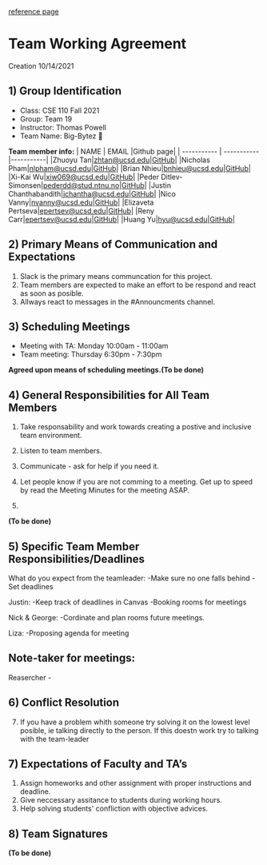 [reference page](https://ohiostate.pressbooks.pub/feptechcomm/chapter/7-project-communications/)

# Team Working Agreement #
Creation 10/14/2021
<br>
## 1) Group Identification ##
- Class: CSE 110 Fall 2021
- Group: Team 19
- Instructor: Thomas  Powell 
- Team Name: Big-Bytez 🍔

**Team member info:**
| NAME        | EMAIL       |Github page|
| ----------- | ----------- |-----------|
|Zhuoyu Tan|zhtan@ucsd.edu|[GitHub](https://github.com/Big-Bytez/cse110-fa21-group19/blob/main/admin/georgetanUCSD)|
|Nicholas Pham|nlpham@ucsd.edu|[GitHub](https://github.com/nlpham)|
|Brian Nhieu|bnhieu@ucsd.edu|[GitHub](https://github.com/nhieubrian)|
|Xi-Kai Wu|xiw069@ucsd.edu|[GitHub](https://github.com/skaiwu)|
|Peder Ditlev-Simonsen|pederdd@stud.ntnu.no|[GitHub](https://github.com/PederDDS/This-is-me/blob/newBranch/index.md)|
|Justin Chanthabandith|jchantha@ucsd.edu|[GitHub](https://github.com/thejustinrock)|
|Nico Vanny|nvanny@ucsd.edu|[GitHub](https://github.com/nvanny)|
|Elizaveta Pertseva|epertsev@ucsd.edu|[GitHub](https://github.com/limpa105)|
|Reny Carr|epertsev@ucsd.edu|[GitHub](https://github.com/renaissancejlc)|
|Huang Yu|hyu@ucsd.edu|[GitHub](https://github.com/KKlein99)|


## 2) Primary Means of Communication and Expectations ##
1. Slack is the primary means communcation for this project. 
2. Team members are expected to make an effort to be respond and react as soon as posible.
3. Allways react to messages in the #Announcments channel.

## 3) Scheduling Meetings ##

* Meeting with TA:  Monday 10:00am - 11:00am  
* Team meeting:  Thursday 6:30pm - 7:30pm 

**Agreed upon means of scheduling meetings.(To be done)**

## 4) General Responsibilities for All Team Members ##

1. Take responsability and work towards creating a postive and inclusive team environment.
2. Listen to team members.
3. Communicate - ask for help if you need it.

5. Let people know if you are not comming to a meeting. Get up to speed by read the Meeting Minutes for the meeting ASAP. 
8. 

**(To be done)**
## 5) Specific Team Member Responsibilities/Deadlines ##
What do you expect from the teamleader:
-Make sure no one falls behind
-Set deadlines

Justin:
-Keep track of deadlines in Canvas
-Booking rooms for meetings

Nick & George:
-Cordinate and plan rooms future meetings.

Liza: 
-Proposing agenda for meeting

Note-taker for meetings: 
-
Reasercher - 

## 6) Conflict Resolution ##
7. If you have a problem whith someone try solving it on the lowest level posible, ie talking directly to the person. If this doestn work try to talking with the team-leader


## 7) Expectations of Faculty and TA’s ## 
1. Assign homeworks and other assignment with proper instructions and deadline.
2. Give neccessary assitance to students during working hours.
3. Help solving students' confliction with objective advices.

## 8) Team Signatures ##
**(To be done)**


